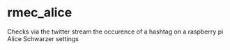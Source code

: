# rmec_alice
Checks via the twitter stream the occurence of a hashtag on a raspberry pi
Alice Schwarzer settings
